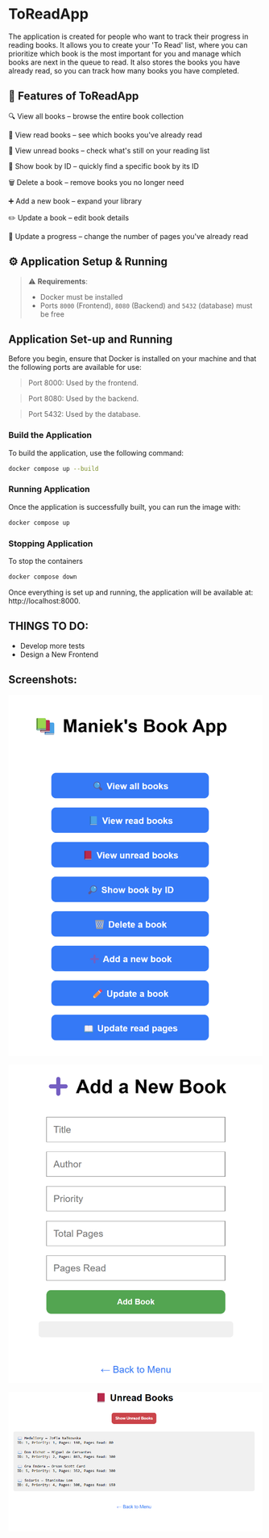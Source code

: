 # ToReadApp
The application is created for people who want to track their progress in reading books.
It allows you to create your 'To Read' list, where you can prioritize which book is the most important for you and manage which books are next in the queue to read.
It also stores the books you have already read, so you can track how many books you have completed.
## 📌 Features of ToReadApp

🔍 View all books – browse the entire book collection

📘 View read books – see which books you've already read

📕 View unread books – check what's still on your reading list

🔎 Show book by ID – quickly find a specific book by its ID

🗑️ Delete a book – remove books you no longer need

➕ Add a new book – expand your library

✏️ Update a book – edit book details

📘 Update a progress – change the number of pages you've already read

## ⚙️ Application Setup & Running

> ⚠️ **Requirements**:  
> - Docker must be installed  
> - Ports `8000` (Frontend), `8080` (Backend) and `5432` (database) must be free  

## Application Set-up and Running
Before you begin, ensure that Docker is installed on your machine and that the following ports are available for use:

>Port 8000: Used by the frontend.

>Port 8080: Used by the backend.

>Port 5432: Used by the database.



### Build the Application
To build the application, use the following command:

```bash
docker compose up --build
```
### Running Application
Once the application is successfully built, you can run the image with:

```bash
docker compose up 
```
### Stopping Application
To stop the containers
```bash
docker compose down 
```

Once everything is set up and running, the application will be available at:
 http://localhost:8000.



## THINGS TO DO:
- Develop more tests
- Design a New Frontend

## Screenshots:

![img.png](img.png)


![img_1.png](img_1.png)

![img_2.png](img_2.png)
